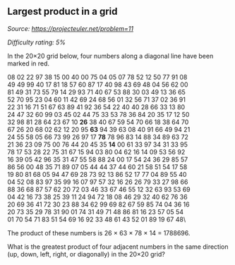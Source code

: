 Largest product in a grid
-------------------------

*Source: https://projecteuler.net/problem=11*


*Difficulty rating: 5%*

In the 20×20 grid below, four numbers along a diagonal line have been
marked in red.

08 02 22 97 38 15 00 40 00 75 04 05 07 78 52 12 50 77 91 08\
 49 49 99 40 17 81 18 57 60 87 17 40 98 43 69 48 04 56 62 00\
 81 49 31 73 55 79 14 29 93 71 40 67 53 88 30 03 49 13 36 65\
 52 70 95 23 04 60 11 42 69 24 68 56 01 32 56 71 37 02 36 91\
 22 31 16 71 51 67 63 89 41 92 36 54 22 40 40 28 66 33 13 80\
 24 47 32 60 99 03 45 02 44 75 33 53 78 36 84 20 35 17 12 50\
 32 98 81 28 64 23 67 10 **26** 38 40 67 59 54 70 66 18 38 64 70\
 67 26 20 68 02 62 12 20 95 **63** 94 39 63 08 40 91 66 49 94 21\
 24 55 58 05 66 73 99 26 97 17 **78** 78 96 83 14 88 34 89 63 72\
 21 36 23 09 75 00 76 44 20 45 35 **14** 00 61 33 97 34 31 33 95\
 78 17 53 28 22 75 31 67 15 94 03 80 04 62 16 14 09 53 56 92\
 16 39 05 42 96 35 31 47 55 58 88 24 00 17 54 24 36 29 85 57\
 86 56 00 48 35 71 89 07 05 44 44 37 44 60 21 58 51 54 17 58\
 19 80 81 68 05 94 47 69 28 73 92 13 86 52 17 77 04 89 55 40\
 04 52 08 83 97 35 99 16 07 97 57 32 16 26 26 79 33 27 98 66\
 88 36 68 87 57 62 20 72 03 46 33 67 46 55 12 32 63 93 53 69\
 04 42 16 73 38 25 39 11 24 94 72 18 08 46 29 32 40 62 76 36\
 20 69 36 41 72 30 23 88 34 62 99 69 82 67 59 85 74 04 36 16\
 20 73 35 29 78 31 90 01 74 31 49 71 48 86 81 16 23 57 05 54\
 01 70 54 71 83 51 54 69 16 92 33 48 61 43 52 01 89 19 67 48\

The product of these numbers is 26 × 63 × 78 × 14 = 1788696.

What is the greatest product of four adjacent numbers in the same
direction (up, down, left, right, or diagonally) in the 20×20 grid?
